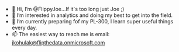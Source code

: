 - 👋 Hi, I’m @FlippyJoe...If it`s too long just Joe ;)
- 👀 I’m interested in analytics and doing my best to get into the field.
- 🌱 I’m currently preparing fof my PL-300, I learn super useful things every day.
- 📫 The easiest way to reach me is email: jkohulak@flipthedata.onmicrosoft.com

<!---
FlippyJoe/FlippyJoe is a ✨ special ✨ repository because its `README.md` (this file) appears on your GitHub profile.
You can click the Preview link to take a look at your changes.
--->
